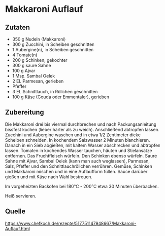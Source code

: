 # Makkaroni Auflauf

## Zutaten 
- 350 g	Nudeln (Makkaroni)
- 300 g	Zucchini, in Scheiben geschnitten
- 1	Aubergine(n), in Scheiben geschnitten
- 4	Tomate(n)
- 200 g	Schinken, gekochter
- 300 g	saure Sahne
- 100 g	Ajvar
- 1 Msp.	Sambal Oelek
- 2 EL	Parmesan, gerieben
- Pfeffer
- 3 EL	Schnittlauch, in Röllchen geschnitten
- 100 g	Käse (Gouda oder Emmentaler), gerieben

## Zubereitung
Die Makkaroni drei bis viermal durchbrechen und nach Packungsanleitung bissfest kochen (lieber härter als zu weich). Anschließend abtropfen lassen.
Zucchini und Aubergine waschen und in etwa 1/2 Zentimeter dicke Scheiben schneiden. In kochendem Salzwasser 2 Minuten blanchieren. Danach in ein Sieb abgießen, mit kaltem Wasser abschrecken und abtropfen lassen. Tomaten in kochendes Wasser tauchen, häuten und Stielansätze entfernen. Das Fruchtfleisch würfeln. Den Schinken ebenso würfeln. Saure Sahne mit Ajvar, Sambal Oelek (kann man auch weglassen), Parmesan, Salz, Pfeffer und den Schnittlauchröllchen verrühren.
Gemüse, Schinken und Makkaroni mischen und in eine Auflaufform füllen. Sauce darüber gießen und mit Käse nach Wahl bestreuen.

Im vorgeheizten Backofen bei 180°C - 200°C etwa 30 Minuten überbacken.

Heiß servieren.

## Quelle
https://www.chefkoch.de/rezepte/517751147948667/Makkaroni-Auflauf.html
